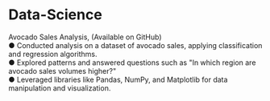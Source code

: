 # Data-Science
Avocado Sales Analysis, (Available on GitHub)
<br />
● Conducted analysis on a dataset of avocado sales, applying classification and regression algorithms.
<br />
● Explored patterns and answered questions such as "In which region are avocado sales volumes higher?"
<br />
● Leveraged libraries like Pandas, NumPy, and Matplotlib for data manipulation and visualization.
